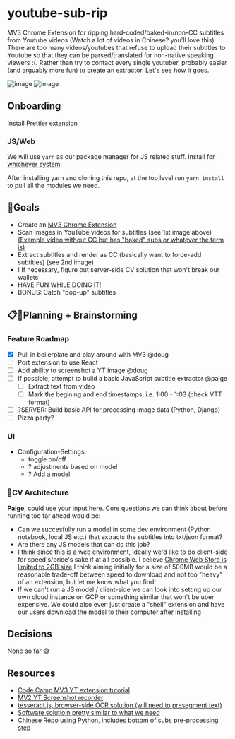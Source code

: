 # youtube-sub-rip

MV3 Chrome Extension for ripping hard-coded/baked-in/non-CC subtitles from Youtube videos (Watch a lot of videos in Chinese? you'll love this). There are too many videos/youtubes that refuse to upload their subtitles to Youtube so that they can be parsed/translated for non-native speaking viewers :(. Rather than try to contact every single youtuber, probably easier (and arguably more fun) to create an extractor. Let's see how it goes.

![image](https://user-images.githubusercontent.com/8185181/180892201-1e4ff6b9-1e5d-4b32-8639-e0198b4fbcc7.png)
![image](https://user-images.githubusercontent.com/8185181/180892400-002953f1-7361-4263-af96-223851878da5.png)

## Onboarding

Install [Prettier extension](https://marketplace.visualstudio.com/items?itemName=esbenp.prettier-vscode)

### JS/Web

We will use `yarn` as our package manager for JS related stuff. Install for [whichever system](https://classic.yarnpkg.com/lang/en/docs/install/#windows-stable):

After installing yarn and cloning this repo, at the top level run `yarn install` to pull all the modules we need.

## 🥍Goals

-   Create an [MV3 Chrome Extension](https://developer.chrome.com/docs/extensions/mv3/intro/)
-   Scan images in YouTube videos for subtitles (see 1st image above) [(Example video without CC but has "baked" subs or whatever the term is)](https://www.youtube.com/watch?v=j92Wv3l89n8)
-   Extract subtitles and render as CC (basically want to force-add subtitles) (see 2nd image)
-   ! If necessary, figure out server-side CV solution that won't break our wallets
-   HAVE FUN WHILE DOING IT!
-   BONUS: Catch "pop-up" subtitles

## 📋🤯Planning + Brainstorming

### Feature Roadmap

-   [x] Pull in boilerplate and play around with MV3 @doug
-   [ ] Port extension to use React
-   [ ] Add ability to screenshot a YT image @doug
-   [ ] If possible, attempt to build a basic JavaScript subtitle extractor @paige
    -   [ ] Extract text from video
    -   [ ] Mark the begining and end timestamps, i.e. 1:00 - 1:03 (check VTT format)
-   [ ] ?SERVER: Build basic API for processing image data (Python, Django)
-   [ ] Pizza party?

### UI

-   Configuration-Settings:
    -   toggle on/off
    -   ? adjustments based on model
    -   ? Add a model

### 🤖CV Architecture

**Paige**, could use your input here. Core questions we can think about before running too far ahead would be:

-   Can we succesfully run a model in some dev environment (Python notebook, local JS etc.) that extracts the subtitles into txt/json format?
-   Are there any JS models that can do this job?
-   I think since this is a web environment, ideally we'd like to do client-side for speed's/price's sake if at all possible. I believe [Chrome Web Store is limited to 2GB size](https://stackoverflow.com/questions/17817631/is-there-a-size-limit-on-a-crx-for-a-chrome-app-thats-installed-manually#:~:text=Yes%2C%20There%20is%20a%20limit,this%20answer%20is%20being%20posted.) I think aiming initially for a size of 500MB would be a reasonable trade-off between speed to download and not too "heavy" of an extension, but let me know what you find!
-   If we can't run a JS model / client-side we can look into setting up our own cloud instance on GCP or something similar that won't be uber expensive. We could also even just create a "shell" extension and have our users download the model to their computer after installing

## Decisions

None so far 😅

## Resources

-   [Code Camp MV3 YT extension tutorial](https://www.youtube.com/watch?v=0n809nd4Zu4)
-   [MV2 YT Screenshot recorder](https://github.com/FutureMillennium/Screenshot-YouTube)
-   [tesseract.js, browser-side OCR solution (will need to presegment text)](https://tesseract.projectnaptha.com/)
-   [Software solutioin pretty similar to what we need](https://www.videoconverterfactory.com/tips/extract-hardcoded-subtitles.html)
-   [Chinese Repo using Python, includes bottom of subs pre-processing step](https://github.com/shenbo/video-subtitles-ocr)

